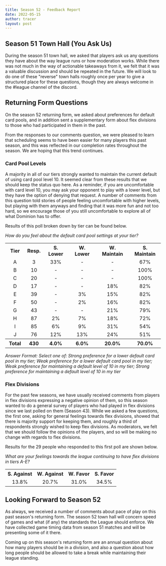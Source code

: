 ```yaml
---
title: Season 52 - Feedback Report
date: 2022-05-15
author: tracer
layout: post
---
```

## Season 51 Town Hall (You Ask Us)

During the season 51 town hall, we asked that players ask us any questions they have about the way league runs or how moderation works. While there was not much in the way of actionable takeaways from it, we felt that it was a valuable discussion and should be repeated in the future. We will look to do one of these "reverse" town halls roughly once per year to give a structured place for these questions, though they are always welcome in the #league channel of the discord.

## Returning Form Questions

On the season 52 returning form, we asked about preferences for default card pools, and in addition sent a supplementary form about flex divisions to those who had participated in them in the past.

From the responses to our comments question, we were pleased to learn that scheduling seems to have been easier for many players this past season, and this was reflected in our completion rates throughout the season. We are hoping that this trend continues.

### Card Pool Levels

A majority in all of our tiers strongly wanted to maintain the current default of using card pool level 10. It seemed clear from these results that we should keep the status quo here. As a reminder, if you are uncomfortable with card level 10, you may ask your opponent to play with a lower level, but they have the option of denying that request. A number of comments from this question told stories of people feeling uncomfortable with higher levels, but playing with them anyways and finding that it was more fun and not too hard, so we encourage those of you still uncomfortable to explore all of what Dominion has to offer.

Results of this poll broken down by tier can be found below.

*How do you feel about the default card pool settings at your tier?*

<table><tr><th style="text-align:center">Tier</th><th style="text-align:center">Resp.</th><th style="text-align:center">S. Lower</th><th style="text-align:center">W. Lower</th><th style="text-align:center">W. Maintain</th><th style="text-align:center">S. Maintain</th></tr><tr><td style="text-align:center">&nbsp;A&nbsp;</td><td style="text-align:center">&nbsp;3&nbsp;</td><td style="text-align:center">&nbsp;33%&nbsp;</td><td style="text-align:center">&nbsp;-&nbsp;</td><td style="text-align:center">&nbsp;-&nbsp;</td><td style="text-align:center">&nbsp;67%&nbsp;</td></tr><tr><td style="text-align:center">&nbsp;B&nbsp;</td><td style="text-align:center">&nbsp;10&nbsp;</td><td style="text-align:center">&nbsp;-&nbsp;</td><td style="text-align:center">&nbsp;-&nbsp;</td><td style="text-align:center">&nbsp;-&nbsp;</td><td style="text-align:center">&nbsp;100%&nbsp;</td></tr><tr><td style="text-align:center">&nbsp;C&nbsp;</td><td style="text-align:center">&nbsp;20&nbsp;</td><td style="text-align:center">&nbsp;-&nbsp;</td><td style="text-align:center">&nbsp;-&nbsp;</td><td style="text-align:center">&nbsp;-&nbsp;</td><td style="text-align:center">&nbsp;100%&nbsp;</td></tr><tr><td style="text-align:center">&nbsp;D&nbsp;</td><td style="text-align:center">&nbsp;17&nbsp;</td><td style="text-align:center">&nbsp;-&nbsp;</td><td style="text-align:center">&nbsp;-&nbsp;</td><td style="text-align:center">&nbsp;18%&nbsp;</td><td style="text-align:center">&nbsp;82%&nbsp;</td></tr><tr><td style="text-align:center">&nbsp;E&nbsp;</td><td style="text-align:center">&nbsp;39&nbsp;</td><td style="text-align:center">&nbsp;-&nbsp;</td><td style="text-align:center">&nbsp;3%&nbsp;</td><td style="text-align:center">&nbsp;15%&nbsp;</td><td style="text-align:center">&nbsp;82%&nbsp;</td></tr><tr><td style="text-align:center">&nbsp;F&nbsp;</td><td style="text-align:center">&nbsp;50&nbsp;</td><td style="text-align:center">&nbsp;-&nbsp;</td><td style="text-align:center">&nbsp;2%&nbsp;</td><td style="text-align:center">&nbsp;16%&nbsp;</td><td style="text-align:center">&nbsp;82%&nbsp;</td></tr><tr><td style="text-align:center">&nbsp;G&nbsp;</td><td style="text-align:center">&nbsp;43&nbsp;</td><td style="text-align:center">&nbsp;-&nbsp;</td><td style="text-align:center">&nbsp;-&nbsp;</td><td style="text-align:center">&nbsp;21%&nbsp;</td><td style="text-align:center">&nbsp;79%&nbsp;</td></tr><tr><td style="text-align:center">&nbsp;H&nbsp;</td><td style="text-align:center">&nbsp;87&nbsp;</td><td style="text-align:center">&nbsp;2%&nbsp;</td><td style="text-align:center">&nbsp;7%&nbsp;</td><td style="text-align:center">&nbsp;18%&nbsp;</td><td style="text-align:center">&nbsp;72%&nbsp;</td></tr><tr><td style="text-align:center">&nbsp;I&nbsp;</td><td style="text-align:center">&nbsp;85&nbsp;</td><td style="text-align:center">&nbsp;6%&nbsp;</td><td style="text-align:center">&nbsp;9%&nbsp;</td><td style="text-align:center">&nbsp;31%&nbsp;</td><td style="text-align:center">&nbsp;54%&nbsp;</td></tr><tr><td style="text-align:center">&nbsp;J&nbsp;</td><td style="text-align:center">&nbsp;76&nbsp;</td><td style="text-align:center">&nbsp;12%&nbsp;</td><td style="text-align:center">&nbsp;13%&nbsp;</td><td style="text-align:center">&nbsp;24%&nbsp;</td><td style="text-align:center">&nbsp;51%&nbsp;</td></tr><tr><th style="text-align:center">&nbsp;Total&nbsp;</th><th style="text-align:center">&nbsp;430&nbsp;</th><th style="text-align:center">&nbsp;4.0%&nbsp;</th><th style="text-align:center">&nbsp;6.0%&nbsp;</th><th style="text-align:center">&nbsp;20.0%&nbsp;</th><th style="text-align:center">&nbsp;70.0%&nbsp;</th></tr></table>

*Answer Format: Select one of: Strong preference for a lower default card pool in my tier; Weak preference for a lower default card pool in my tier; Weak preference for maintaining a default level of 10 in my tier; Strong preference for maintaining a default level of 10 in my tier*

### Flex Divisions

For the past few seasons, we have usually received comments from players in flex divisions expressing a negative opinion of them, so this season wanted to do a general survey of players who had played in flex divisions since we last polled on them (Season 43). While we asked a few questions, the first one, asking for general feelings towards flex divisions, showed that there is majority support for keeping them, and roughly a third of respondents strongly wished to keep flex divisions. As moderators, we felt that we should follow the opinions of the players, and so will be making no change with regards to flex divisions.

Results for the 29 people who responded to this first poll are shown below.

*What are your feelings towards the league continuing to have flex divisions in tiers A-E?*

<table><tr><th style="text-align:center">S. Against</th><th style="text-align:center">W. Against</th><th style="text-align:center">W. Favor</th><th style="text-align:center">S. Favor</th></tr><tr><td style="text-align:center">&nbsp;13.8%&nbsp;</td><td style="text-align:center">&nbsp;20.7%&nbsp;</td><td style="text-align:center">&nbsp;31.0%&nbsp;</td><td style="text-align:center">&nbsp;34.5%&nbsp;</td></tr></table>

## Looking Forward to Season 52

As always, we received a number of comments about pace of play on this past season's returning form. The season 52 town hall will concern speed of games and what (if any) the standards the League should enforce. We have collected game timing data from season 51 matches and will be presenting some of it there.

Coming up on this season's returning form are an annual question about how many players should be in a division, and also a question about how long people should be allowed to take a break while maintaining their league standing.